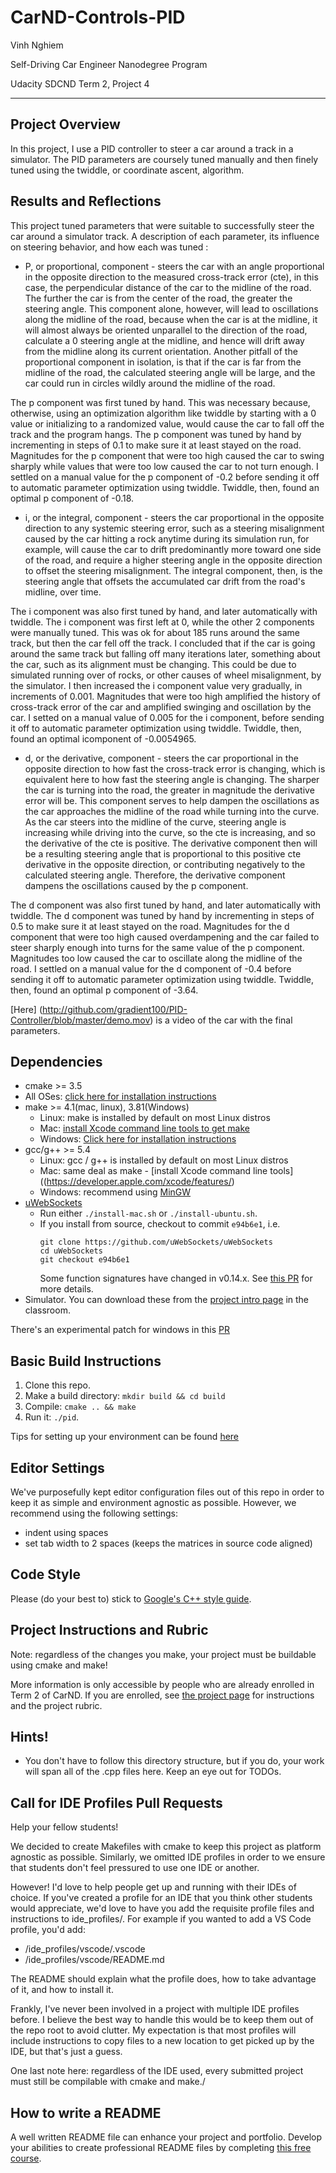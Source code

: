 # CarND-Controls-PID

Vinh Nghiem

Self-Driving Car Engineer Nanodegree Program

Udacity SDCND Term 2, Project 4

---

## Project Overview

In this project, I use a PID controller to steer a car around a track in a simulator.  The PID parameters are coursely tuned manually and then finely tuned using the twiddle, or coordinate ascent, algorithm.  

## Results and Reflections

This project tuned parameters that were suitable to successfully steer the car around a simulator track. A description of each parameter, its influence on steering behavior, and how each was tuned :

* P, or proportional, component  - steers the car with an angle proportional in the opposite direction to the measured cross-track error (cte), in this case, the perpendicular distance of the car to the midline of the road.  The further the car is from the center of the road, the greater the steering angle.  This component alone, however, will lead to oscillations along the midline of the road, because when the car is at the midline, it will almost always be oriented unparallel to the direction of the road, calculate a 0 steering angle at the midline, and hence will drift away from the midline along its current orientation.  Another pitfall of the proportional component in isolation, is that if the car is far from the midline of the road, the calculated steering angle will be large, and the car could run in circles wildly around the midline of the road.

The p component was first tuned by hand.  This was necessary because, otherwise, using an optimization algorithm like twiddle by starting with a 0 value or initializing to a randomized value, would cause the car to fall off the track and the program hangs.  The p component was tuned by hand by incrementing in steps of 0.1 to make sure it at least stayed on the road.  Magnitudes for the p component that were too high caused the car to swing sharply while values that were too low caused the car to not turn enough.  I settled on a manual value for the p component of -0.2 before sending it off to automatic parameter optimization using twiddle.  Twiddle, then, found an optimal p component of -0.18.

* i, or the integral, component - steers the car proportional in the opposite direction to any systemic steering error, such as a steering misalignment caused by the car hitting a rock anytime during its simulation run, for example, will cause the car to drift predominantly more toward one side of the road, and require a higher steering angle in the opposite direction to offset the steering misalignment.  The integral component, then, is the steering angle that offsets the accumulated car drift from the road's midline, over time.

The i component was also first tuned by hand, and later automatically with twiddle.  The i component was first left at 0, while the other 2 components were manually tuned.  This was ok for about 185 runs around the same track, but then the car fell off the track.  I concluded that if the car is going around the same track but falling off many iterations later, something about the car, such as its alignment must be changing.  This could be due to simulated running over of rocks, or other causes of wheel misalignment, by the simulator.  I then increased the i component value very gradually, in increments of 0.001.  Magnitudes that were too high amplified the history of cross-track error of the car and amplified swinging and oscillation by the car.  I setted on a manual value of 0.005 for the i component, before sending it off to automatic parameter optimization using twiddle.  Twiddle, then, found an optimal icomponent of -0.0054965.

* d, or the derivative, component - steers the car proportional in the opposite direction to how fast the cross-track error is changing, which is equivalent here to how fast the steering angle is changing.  The sharper the car is turning into the road, the greater in magnitude the derivative error will be.  This component serves to help dampen the oscillations as the car approaches the midline of the road while turning into the curve.  As the car steers into the midline of the curve, steering angle is increasing while driving into the curve, so the cte is increasing, and so the derivative of the cte is positive. The derivative component then will be a resulting steering angle that is proportional to this positive cte derivative in the opposite direction, or contributing negatively to the calculated steering angle.  Therefore, the derivative component dampens the oscillations caused by the p component.

The d component was also first tuned by hand, and later automatically with twiddle.  The d component was tuned by hand by incrementing in steps of 0.5 to make sure it at least stayed on the road.  Magnitudes for the d component that were too high caused overdampening and the car failed to steer sharply enough into turns for the same value of the p component. Magnitudes too low caused the car to oscillate along the midline of the road.  I settled on a manual value for the d component of -0.4 before sending it off to automatic parameter optimization using twiddle.  Twiddle, then, found an optimal p component of -3.64.

[Here] (http://github.com/gradient100/PID-Controller/blob/master/demo.mov) is a video of the car with the final parameters.


## Dependencies

* cmake >= 3.5
 * All OSes: [click here for installation instructions](https://cmake.org/install/)
* make >= 4.1(mac, linux), 3.81(Windows)
  * Linux: make is installed by default on most Linux distros
  * Mac: [install Xcode command line tools to get make](https://developer.apple.com/xcode/features/)
  * Windows: [Click here for installation instructions](http://gnuwin32.sourceforge.net/packages/make.htm)
* gcc/g++ >= 5.4
  * Linux: gcc / g++ is installed by default on most Linux distros
  * Mac: same deal as make - [install Xcode command line tools]((https://developer.apple.com/xcode/features/)
  * Windows: recommend using [MinGW](http://www.mingw.org/)
* [uWebSockets](https://github.com/uWebSockets/uWebSockets)
  * Run either `./install-mac.sh` or `./install-ubuntu.sh`.
  * If you install from source, checkout to commit `e94b6e1`, i.e.
    ```
    git clone https://github.com/uWebSockets/uWebSockets 
    cd uWebSockets
    git checkout e94b6e1
    ```
    Some function signatures have changed in v0.14.x. See [this PR](https://github.com/udacity/CarND-MPC-Project/pull/3) for more details.
* Simulator. You can download these from the [project intro page](https://github.com/udacity/self-driving-car-sim/releases) in the classroom.

There's an experimental patch for windows in this [PR](https://github.com/udacity/CarND-PID-Control-Project/pull/3)

## Basic Build Instructions

1. Clone this repo.
2. Make a build directory: `mkdir build && cd build`
3. Compile: `cmake .. && make`
4. Run it: `./pid`. 

Tips for setting up your environment can be found [here](https://classroom.udacity.com/nanodegrees/nd013/parts/40f38239-66b6-46ec-ae68-03afd8a601c8/modules/0949fca6-b379-42af-a919-ee50aa304e6a/lessons/f758c44c-5e40-4e01-93b5-1a82aa4e044f/concepts/23d376c7-0195-4276-bdf0-e02f1f3c665d)

## Editor Settings

We've purposefully kept editor configuration files out of this repo in order to
keep it as simple and environment agnostic as possible. However, we recommend
using the following settings:

* indent using spaces
* set tab width to 2 spaces (keeps the matrices in source code aligned)

## Code Style

Please (do your best to) stick to [Google's C++ style guide](https://google.github.io/styleguide/cppguide.html).

## Project Instructions and Rubric

Note: regardless of the changes you make, your project must be buildable using
cmake and make!

More information is only accessible by people who are already enrolled in Term 2
of CarND. If you are enrolled, see [the project page](https://classroom.udacity.com/nanodegrees/nd013/parts/40f38239-66b6-46ec-ae68-03afd8a601c8/modules/f1820894-8322-4bb3-81aa-b26b3c6dcbaf/lessons/e8235395-22dd-4b87-88e0-d108c5e5bbf4/concepts/6a4d8d42-6a04-4aa6-b284-1697c0fd6562)
for instructions and the project rubric.

## Hints!

* You don't have to follow this directory structure, but if you do, your work
  will span all of the .cpp files here. Keep an eye out for TODOs.

## Call for IDE Profiles Pull Requests

Help your fellow students!

We decided to create Makefiles with cmake to keep this project as platform
agnostic as possible. Similarly, we omitted IDE profiles in order to we ensure
that students don't feel pressured to use one IDE or another.

However! I'd love to help people get up and running with their IDEs of choice.
If you've created a profile for an IDE that you think other students would
appreciate, we'd love to have you add the requisite profile files and
instructions to ide_profiles/. For example if you wanted to add a VS Code
profile, you'd add:

* /ide_profiles/vscode/.vscode
* /ide_profiles/vscode/README.md

The README should explain what the profile does, how to take advantage of it,
and how to install it.

Frankly, I've never been involved in a project with multiple IDE profiles
before. I believe the best way to handle this would be to keep them out of the
repo root to avoid clutter. My expectation is that most profiles will include
instructions to copy files to a new location to get picked up by the IDE, but
that's just a guess.

One last note here: regardless of the IDE used, every submitted project must
still be compilable with cmake and make./

## How to write a README
A well written README file can enhance your project and portfolio.  Develop your abilities to create professional README files by completing [this free course](https://www.udacity.com/course/writing-readmes--ud777).

